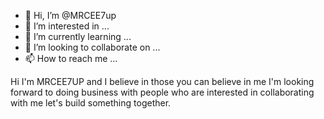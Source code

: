 - 👋 Hi, I’m @MRCEE7up
- 👀 I’m interested in ...
- 🌱 I’m currently learning ...
- 💞️ I’m looking to collaborate on ...
- 📫 How to reach me ...

<!---
MRCEE7up/MRCEE7up is a ✨ special ✨ repository because its `README.md` (this file) appears on your GitHub profile.
You can click the Preview link to take a look at your changes.
--->
Hi I'm MRCEE7UP and I believe in those you can believe in me I'm looking forward to doing business with people who are interested in collaborating with me let's build something together.
